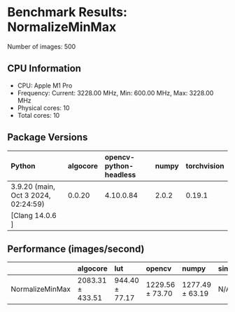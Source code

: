 # Benchmark Results: NormalizeMinMax

Number of images: 500

## CPU Information

- CPU: Apple M1 Pro
- Frequency: Current: 3228.00 MHz, Min: 600.00 MHz, Max: 3228.00 MHz
- Physical cores: 10
- Total cores: 10

## Package Versions

| Python                                | algocore   | opencv-python-headless   | numpy   | torchvision   |
|:--------------------------------------|:-----------|:-------------------------|:--------|:--------------|
| 3.9.20 (main, Oct  3 2024, 02:24:59)  | 0.0.20     | 4.10.0.84                | 2.0.2   | 0.19.1        |
| [Clang 14.0.6 ]                       |            |                          |         |               |

## Performance (images/second)

|                 | algocore         | lut            | opencv          | numpy           | simsimd   |
|:----------------|:-----------------|:---------------|:----------------|:----------------|:----------|
| NormalizeMinMax | 2083.31 ± 433.51 | 944.40 ± 77.17 | 1229.56 ± 73.70 | 1277.49 ± 63.19 | N/A       |
